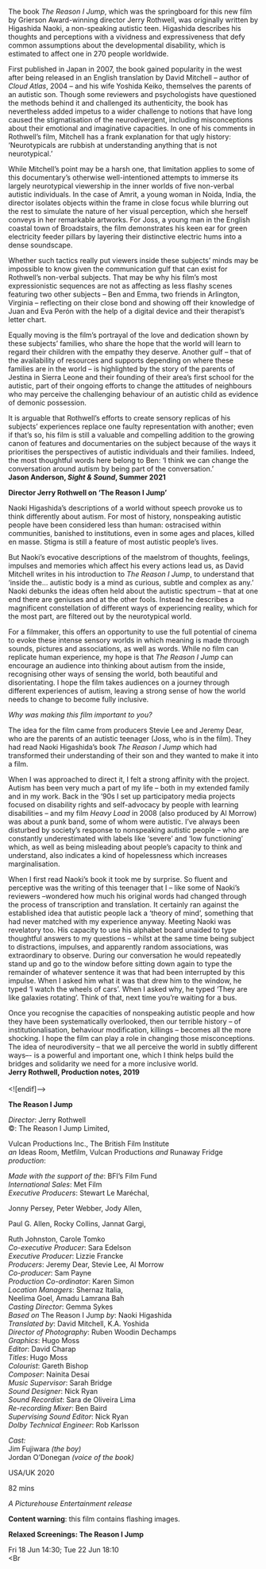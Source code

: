 The book _The Reason I Jump_, which was the springboard for this new film by Grierson Award-winning director Jerry Rothwell, was originally written by Higashida Naoki, a non-speaking autistic teen. Higashida describes his thoughts and perceptions with a vividness and expressiveness that defy common assumptions about the developmental disability, which is estimated to affect one in 270 people worldwide.

First published in Japan in 2007, the book gained popularity in the west after being released in an English translation by David Mitchell – author of _Cloud Atlas_, 2004 –  and his wife Yoshida Keiko, themselves the parents of an autistic son. Though some reviewers and psychologists have questioned the methods behind it and challenged its authenticity, the book has nevertheless added impetus to a wider challenge to notions that have long caused the stigmatisation of the neurodivergent, including misconceptions about their emotional and imaginative capacities. In one of his comments in Rothwell’s film, Mitchell has a frank explanation for that ugly history: ‘Neurotypicals are rubbish at understanding anything that is not neurotypical.’

While Mitchell’s point may be a harsh one, that limitation applies to some of this documentary’s otherwise well-intentioned attempts to immerse its largely neurotypical viewership in the inner worlds of five non-verbal autistic individuals. In the case of Amrit, a young woman in Noida, India, the director isolates objects within the frame in close focus while blurring out the rest to simulate the nature of her visual perception, which she herself conveys in her remarkable artworks. For Joss, a young man in the English coastal town of Broadstairs, the film demonstrates his keen ear for green electricity feeder pillars by layering their distinctive electric hums into a dense soundscape.

Whether such tactics really put viewers inside these subjects’ minds may be impossible to know given the communication gulf that can exist for Rothwell’s non-verbal subjects. That may be why his film’s most expressionistic sequences are not as affecting as less flashy scenes featuring two other subjects – Ben and Emma, two friends in Arlington, Virginia – reflecting on their close bond and showing off their knowledge of Juan and Eva Perón with the help of a digital device and their therapist’s letter chart.

Equally moving is the film’s portrayal of the love and dedication shown by these subjects’ families, who share the hope that the world will learn to regard their children with the empathy they deserve. Another gulf – that of the availability of resources and supports depending on where these families are in the world – is highlighted by the story of the parents of Jestina in Sierra Leone and their founding of their area’s first school for the autistic, part of their ongoing efforts to change the attitudes of neighbours who may perceive the challenging behaviour of an autistic child as evidence of demonic possession.

It is arguable that Rothwell’s efforts to create sensory replicas of his subjects’ experiences replace one faulty representation with another; even if that’s so, his film is still a valuable and compelling addition to the growing canon of features and documentaries on the subject because of the ways it prioritises the perspectives of autistic individuals and their families. Indeed, the most thoughtful words here belong to Ben: ‘I think we can change the conversation around autism by being part of the conversation.’<br>
**Jason Anderson, _Sight & Sound_, Summer 2021**

**Director Jerry Rothwell on ‘The Reason I Jump’**

Naoki Higashida’s descriptions of a world without speech provoke us to think differently about autism. For most of history, nonspeaking autistic people have been considered less than human: ostracised within communities, banished to institutions, even in some ages and places, killed en masse. Stigma is still a feature of most autistic people’s lives.

But Naoki’s evocative descriptions of the maelstrom of thoughts, feelings, impulses and memories which affect his every actions lead us, as David Mitchell writes in his introduction to _The Reason I Jump_, to understand that ‘inside the… autistic body is a mind as curious, subtle and complex as any.’ Naoki debunks the ideas often held about the autistic spectrum – that at one end there are geniuses and at the other fools. Instead he describes a magnificent constellation of different ways of experiencing reality, which for the most part, are filtered out by the neurotypical world.

For a filmmaker, this offers an opportunity to use the full potential of cinema to evoke these intense sensory worlds in which meaning is made through sounds, pictures and associations, as well as words. While no film can replicate human experience, my hope is that _The Reason I Jump_ can encourage an audience into thinking about autism from the inside, recognising other ways of sensing the world, both beautiful and disorientating. I hope the film takes audiences on a journey through different experiences of autism, leaving a strong sense of how the world needs to change to become fully inclusive.

_Why was making this film important to you?_

The idea for the film came from producers Stevie Lee and Jeremy Dear, who are the parents of an autistic teenager (Joss, who is in the film). They had read Naoki Higashida’s book _The Reason I Jump_ which had transformed their understanding of their son and they wanted to make it into a film.

When I was approached to direct it, I felt a strong affinity with the project. Autism has been very much a part of my life – both in my extended family and in my work. Back in the ‘90s I set up participatory media projects focused on disability rights and self-advocacy by people with learning disabilities – and my film _Heavy Load_ in 2008 (also produced by Al Morrow) was about a punk band, some of whom were autistic. I’ve always been disturbed by society’s response to nonspeaking autistic people – who are constantly underestimated with labels like ‘severe’ and ‘low functioning’ which, as well as being misleading about people’s capacity to think and understand, also indicates a kind of hopelessness which increases marginalisation.

When I first read Naoki’s book it took me by surprise. So fluent and perceptive was the writing of this teenager that I – like some of Naoki’s reviewers –wondered how much his original words had changed through the process of transcription and translation. It certainly ran against the established idea that autistic people lack a ‘theory of mind’, something that had never matched with my experience anyway. Meeting Naoki was revelatory too. His capacity to use his alphabet board unaided to type thoughtful answers to my questions – whilst at the same time being subject to distractions, impulses, and apparently random associations, was extraordinary to observe. During our conversation he would repeatedly stand up and go to the window before sitting down again to type the remainder of whatever sentence it was that had been interrupted by this impulse. When I asked him what it was that drew him to the window, he typed ‘I watch the wheels of cars’. When I asked why, he typed ‘They are like galaxies rotating’. Think of that, next time you’re waiting for a bus.

Once you recognise the capacities of nonspeaking autistic people and how they have been systematically overlooked, then our terrible history – of institutionalisation, behaviour modification, killings – becomes all the more shocking. I hope the film can play a role in changing those misconceptions. The idea of neurodiversity – that we all perceive the world in subtly different ways–- is a powerful and important one, which I think helps build the bridges and solidarity we need for a more inclusive world.<br>
**Jerry Rothwell, Production notes, 2019**<br>
<br>
<![endif]-->

**The Reason I Jump**

_Director_: Jerry Rothwell  
©: The Reason I Jump Limited,

Vulcan Productions Inc., The British Film Institute  
_an_ Ideas Room, Metfilm, Vulcan Productions _and_ Runaway Fridge _production_:

_Made with the support of the_: BFI’s Film Fund  
_International Sales_: Met Film  
_Executive Producers_: Stewart Le Maréchal,

Jonny Persey, Peter Webber, Jody Allen,

Paul G. Allen, Rocky Collins, Jannat Gargi,

Ruth Johnston, Carole Tomko  
_Co-executive Producer_: Sara Edelson  
_Executive Producer_: Lizzie Francke  
_Producers_: Jeremy Dear, Stevie Lee, Al Morrow  
_Co-producer_: Sam Payne  
_Production Co-ordinator_: Karen Simon  
_Location Managers_: Shernaz Italia,  
Neelima Goel, Amadu Lamrana Bah  
_Casting Director_: Gemma Sykes  
_Based on_ The Reason I Jump _by_: Naoki Higashida  
_Translated by_: David Mitchell, K.A. Yoshida  
_Director of Photography_: Ruben Woodin Dechamps  
_Graphics_: Hugo Moss  
_Editor_: David Charap  
_Titles_: Hugo Moss  
_Colourist_: Gareth Bishop  
_Composer_: Nainita Desai  
_Music Supervisor_: Sarah Bridge  
_Sound Designer_: Nick Ryan  
_Sound Recordist_: Sara de Oliveira Lima  
_Re-recording Mixer_: Ben Baird  
_Supervising Sound Editor_: Nick Ryan  
_Dolby Technical Engineer_: Rob Karlsson

_Cast:_  
Jim Fujiwara _(the boy)_  
Jordan O’Donegan _(voice of the book)_

USA/UK 2020

82 mins

_A Picturehouse Entertainment release_

**Content warning**: this film contains flashing images.

**Relaxed Screenings: The Reason I Jump**

Fri 18 Jun 14:30; Tue 22 Jun 18:10
<br><Br<br>

<!--stackedit_data:
eyJoaXN0b3J5IjpbMTM5ODExNTY0OF19
-->